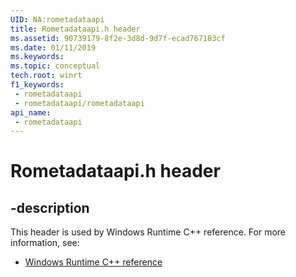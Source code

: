 ```yaml
---
UID: NA:rometadataapi
title: Rometadataapi.h header
ms.assetid: 90739179-8f2e-3d8d-9d7f-ecad767183cf
ms.date: 01/11/2019
ms.keywords: 
ms.topic: conceptual
tech.root: winrt
f1_keywords:
 - rometadataapi
 - rometadataapi/rometadataapi
api_name:
 - rometadataapi
---
```


# Rometadataapi.h header


## -description

This header is used by Windows Runtime C++ reference. For more information, see:

- [Windows Runtime C++ reference](../_winrt/index.md)

